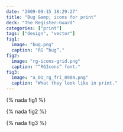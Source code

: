 ```yaml
---
date: "2009-09-15 18:29:27"
title: "Bug &amp; icons for print"
deck: "The Register-Guard"
categories: ["print"]
tags: ["design", "vector"]
fig1:
  image: "bug.png"
  caption: "RG “bug”."
fig2:
  image: "rg-icons-grid.png"
  caption: "“RGIcons” font."
fig3:
  image: "a_01_rg_fri_0904.png"
  caption: "What they look like in print."
---
```


{% nada fig1 %}

{% nada fig2 %}

{% nada fig3 %}
